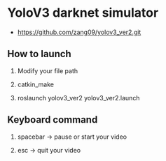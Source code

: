 # YoloV3 darknet simulator
- https://github.com/zang09/yolov3_ver2.git

## How to launch

1. Modify your file path

2. catkin_make

3. roslaunch yolov3_ver2 yolov3_ver2.launch


## Keyboard command

1. spacebar -> pause or start your video

2. esc -> quit your video
